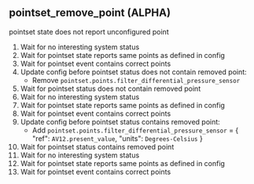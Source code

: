 
## pointset_remove_point (ALPHA)

pointset state does not report unconfigured point

1. Wait for no interesting system status
1. Wait for pointset state reports same points as defined in config
1. Wait for pointset event contains correct points
1. Update config before pointset status does not contain removed point:
    * Remove `pointset.points.filter_differential_pressure_sensor`
1. Wait for pointset status does not contain removed point
1. Wait for no interesting system status
1. Wait for pointset state reports same points as defined in config
1. Wait for pointset event contains correct points
1. Update config before pointset status contains removed point:
    * Add `pointset.points.filter_differential_pressure_sensor` = { "ref": `AV12.present_value`, "units": `Degrees-Celsius` }
1. Wait for pointset status contains removed point
1. Wait for no interesting system status
1. Wait for pointset state reports same points as defined in config
1. Wait for pointset event contains correct points
